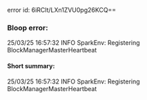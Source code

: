 error id: 6iRClt/LXn1ZVU0pg26KCQ==
### Bloop error:

25/03/25 16:57:32 INFO SparkEnv: Registering BlockManagerMasterHeartbeat
#### Short summary: 

25/03/25 16:57:32 INFO SparkEnv: Registering BlockManagerMasterHeartbeat